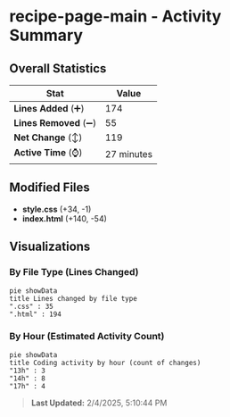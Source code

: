 # recipe-page-main - Activity Summary 

## Overall Statistics

| Stat                   | Value                                                             |
| ---------------------- | ----------------------------------------------------------------- |
| **Lines Added** (➕)   | 174                                          |
| **Lines Removed** (➖) | 55                                        |
| **Net Change** (↕)    | 119                |
| **Active Time** (⌚)   | 27 minutes |


## Modified Files
- **style.css** (+34, -1)
- **index.html** (+140, -54)

## Visualizations

### By File Type (Lines Changed)

```mermaid
pie showData
title Lines changed by file type
".css" : 35
".html" : 194
```

### By Hour (Estimated Activity Count)

```mermaid
pie showData
title Coding activity by hour (count of changes)
"13h" : 3
"14h" : 8
"17h" : 4
```


> **Last Updated:** 2/4/2025, 5:10:44 PM